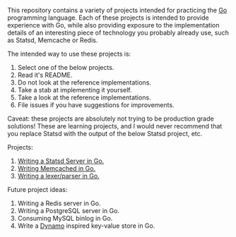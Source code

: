 This repository contains a variety of projects intended for practicing the [Go](https://golang.org)
programming language. Each of these projects is intended to provide experience with Go, while also providing
exposure to the implementation details of an interesting piece of technology you probably already use,
such as Statsd, Memcache or Redis.


The intended way to use these projects is:

1. Select one of the below projects.
2. Read it's README.
3. Do not look at the reference implementations.
4. Take a stab at implementing it yourself.
5. Take a look at the reference implementations.
6. File issues if you have suggestions for improvements.

Caveat: these projects are absolutely not trying to be production grade solutions!
These are learning projects, and I would never recommend that you replace Statsd with
the output of the below Statsd project, etc.

Projects:

1. [Writing a Statsd Server in Go.](./statsd/)
2. [Writing Memcached in Go.](./memcache/)
3. [Writing a lexer/parser in Go.](./parser/)

Future project ideas:

1. Writing a Redis server in Go.
3. Writing a PostgreSQL server in Go.
4. Consuming MySQL binlog in Go.
5. Write a [Dynamo](https://www.google.com/url?sa=t&rct=j&q=&esrc=s&source=web&cd=1&cad=rja&uact=8&ved=0ahUKEwj2g9uE58fJAhXjjIMKHUspAT8QFggcMAA&url=http%3A%2F%2Fwww.allthingsdistributed.com%2Ffiles%2Famazon-dynamo-sosp2007.pdf&usg=AFQjCNHhJccl0_0I9x7tkWizMx6NjcuUkQ&sig2=MxsX4LhM7QJRYg4GPcdGeA&bvm=bv.108538919,d.amc) inspired key-value store in Go.